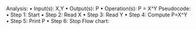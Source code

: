 Analysis:
•	Input(s): X,Y
•	Output(s): P
•	Operation(s): P = X^Y
Pseudocode:
•	Step 1: Start
•	Step 2: Read X
•	Step 3: Read Y
•	Step 4: Compute P=X^Y
•	Step 5: Print P
•	Step 6: Stop
Flow chart:
